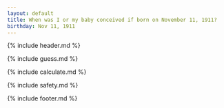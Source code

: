 ```yaml
---
layout: default
title: When was I or my baby conceived if born on November 11, 1911?
birthday: Nov 11, 1911
---
```


{% include header.md %}

{% include guess.md %}

{% include calculate.md %}

{% include safety.md %}

{% include footer.md %}



